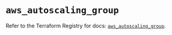 # `aws_autoscaling_group`

Refer to the Terraform Registry for docs: [`aws_autoscaling_group`](https://registry.terraform.io/providers/hashicorp/aws/5.53.0/docs/resources/autoscaling_group).
